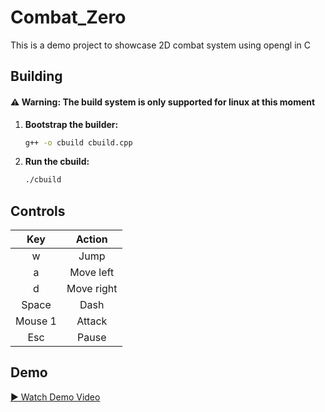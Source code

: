 # Combat_Zero

This is a demo project to showcase 2D combat system using opengl in C

## Building
#### ⚠️ **Warning:** The build system is only supported for linux at this moment

1. **Bootstrap the builder:**
    ```sh
    g++ -o cbuild cbuild.cpp
    ```

2. **Run the cbuild:**
    ```sh
    ./cbuild
    ```

## Controls

| Key    | Action      |
|:------:|:-----------:|
|w       | Jump        |
|a       | Move left   |
|d       | Move right  |
|Space   | Dash        |
|Mouse 1 | Attack      |
|Esc     | Pause       |

## Demo
[▶️ Watch Demo Video](https://github.com/your-username/combat/blob/main/demo.mp4)
